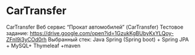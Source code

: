 # CarTransfer
CarTransfer
Веб сервис “Прокат автомобилей” (CarTransfer)
Тестовое задание: https://drive.google.com/open?id=1GzukKgBUbyKxYLQoy-ZFnI9i3yCOd0rh
Выбранный стек: Java Spring (Spring boot) + Spring JPA + MySQL+ Thymeleaf +maven

